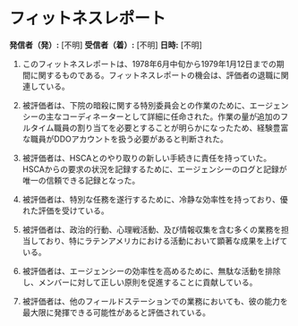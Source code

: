 # フィットネスレポート

**発信者（発）:** [不明]
**受信者（着）:** [不明]
**日時:** [不明]

1. このフィットネスレポートは、1978年6月中旬から1979年1月12日までの期間に関するものである。フィットネスレポートの機会は、評価者の退職に関連している。

2. 被評価者は、下院の暗殺に関する特別委員会との作業のために、エージェンシーの主なコーディネーターとして詳細に任命された。作業の量が追加のフルタイム職員の割り当てを必要とすることが明らかになったため、経験豊富な職員がDDOアカウントを扱う必要があると判断された。

3. 被評価者は、HSCAとのやり取りの新しい手続きに責任を持っていた。HSCAからの要求の状況を記録するために、エージェンシーのログと記録が唯一の信頼できる記録となった。

4. 被評価者は、特別な任務を遂行するために、冷静な効率性を持っており、優れた評価を受けている。

5. 被評価者は、政治的行動、心理戦活動、及び情報収集を含む多くの業務を担当しており、特にラテンアメリカにおける活動において顕著な成果を上げている。

6. 被評価者は、エージェンシーの効率性を高めるために、無駄な活動を排除し、メンバーに対して正しい原則を促進することに貢献している。

7. 被評価者は、他のフィールドステーションでの業務においても、彼の能力を最大限に発揮できる可能性があると評価されている。